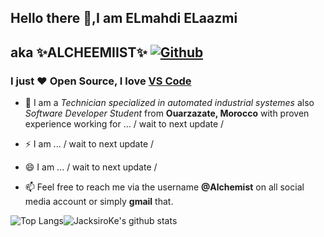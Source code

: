 ## Hello there 👋,I am ELmahdi ELaazmi

## aka ✨ALCHEEMIIST✨ [![Github](https://img.shields.io/github/followers/Alcheemiist?label=Follow&style=social)](https://github.com/Alcheemiist)

### I just ❤ Open Source, I love [VS Code](https://code.visualstudio.com)

<!--<img align="right" alt="GIF" src="https://avatars0.githubusercontent.com/u/54292039?s=60&v=4" width="400"/>-->

- 🔭 I am a _Technician specialized in automated industrial systemes_ also _Software Developer Student_ from **Ouarzazate, Morocco** with proven experience working for ... / wait to next update /

- ⚡ I am ... / wait to next update /
- 😄 I am ... / wait to next update /
- 📫 Feel free to reach me via the username **@Alchemist** on all social media account or simply **gmail** that.

<img alt="Top Langs" src="https://github-readme-stats.vercel.app/api/top-langs/?username=Alcheemiist&hide=html&title_color=ffffff&icon_color=ffffff&text_color=ffffff&bg_color=000000" ><img 
alt="JacksiroKe's github stats" src="https://github-readme-stats.vercel.app/api?username=Alcheemiist&amp;show_icons=true&amp;count_private=true&amp;line_height=40&show_icons=true&title_color=ffffff&icon_color=ffffff&text_color=ffffff&bg_color=000000">
